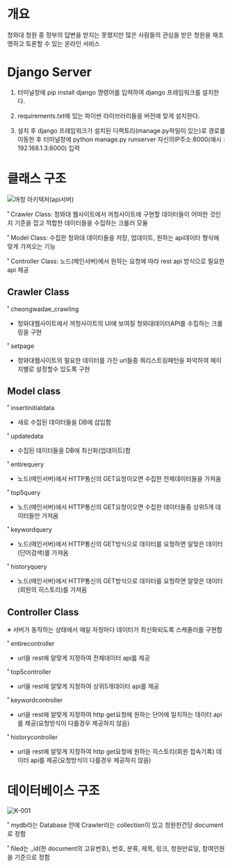 # 개요

청와대 청원 중 정부의 답변을 받지는 못했지만 많은 사람들의 관심을 받은 청원을 재조명하고 토론할 수 있는 온라인 서비스

# Django Server

1. 터미널창에 pip install django 명령어를 입력하여 django 프레임워크를 설치한다.

2. requirements.txt에 있는 파이썬 라이브러리들을 버전에 맞게 설치한다.

3. 설치 후 django 프레임워크가 설치된 디렉토리(manage.py파일이 있는)로 경로를 이동한 후 터미널창에 python manage.py runserver 자신의IP주소:8000(예시 : 192.168.1.3:8000) 입력

# 클래스 구조
![꺼청 아키텍처(api서버)](https://user-images.githubusercontent.com/41987854/58460233-2d69c880-8168-11e9-99c6-8ca5f9c692fe.jpg)

˚ Crawler Class: 청와대 웹사이트에서 꺼청사이트에 구현할 데이터들이 어떠한 것인지 기준을 잡고 적합한 데이터들을 수집하는 크롤러 모듈

˚ Model Class: 수집한 청와대 데이터들을 저장, 업데이트, 원하는 api데이터 형식에 맞게 가져오는 기능

˚ Controller Class: 노드(메인서버)에서 원하는 요청에 따라 rest api 방식으로 필요한 api 제공

## Crawler Class

˚ cheongwadae_crawling
 - 청와대웹사이트에서 꺼청사이트의 UI에 보여질 청와대데이터API를 수집하는 크롤링을 구현

˚ setpage
 - 청와대웹사이트의 필요한 데이터를 가진 url들중 쿼리스트링패턴을 파악하여 페이지별로 설정할수 있도록 구현

## Model class

˚ insertinitialdata
  - 새로 수집된 데이터들을 DB에 삽입함
  
˚ updatedata
  - 수집된 데이터들을 DB에 최신화(업데이트)함

˚ entirequery
  - 노드(메인서버)에서 HTTP통신의 GET요청이오면 수집한 전체데이터들을 가져옴 
  
˚ top5query
  - 노드(메인서버)에서 HTTP통신의 GET요청이오면 수집한 데이터들중 상위5개 데이터들만 가져옴
  
˚ keywordquery
  - 노드(메인서버)에서 HTTP통신의 GET방식으로 데이터를 요청하면 알맞은 데이터(단어검색)를 가져옴 
  
˚ historyquery
  - 노드(메인서버)에서 HTTP통신의 GET방식으로 데이터를 요청하면 알맞은 데이터(회원의 히스토리)를 가져옴

## Controller Class

※ 서버가 동작하는 상태에서 매일 자정마다 데이터가 최신화되도록 스케줄러를 구현함

˚ entirecontroller
 - url을 rest에 알맞게 지정하여 전체데이터 api를 제공
 
˚ top5controller
 - url을 rest에 알맞게 지정하여 상위5개데이터 api를 제공
 
˚ keywordcontroller
 - url을 rest에 알맞게 지정하여 http get요청에 원하는 단어에 일치하는 데이터 api를 제공(요청방식이 다를경우 제공하지 않음)
 
˚ historycontroller
 - url을 rest에 알맞게 지정하여 http get요청에 원하는 히스토리(회원 접속기록) 데이터 api를 제공(요청방식이 다를경우 제공하지 않음)
 
 # 데이터베이스 구조
  ![K-001](https://user-images.githubusercontent.com/41987854/58462772-80924a00-816d-11e9-9544-8afc11edeb31.jpg)

˚ mydb라는 Database 안에 Crawler라는 collection이 있고 청원한건당 document로 정함 

˚ filed는 _id(한 document의 고유번호), 번호, 분류, 제목, 링크, 청원만료일, 참여인원 을 기준으로 정함


